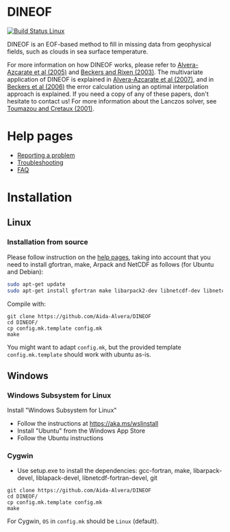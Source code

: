 # DINEOF

[![Build Status Linux](https://travis-ci.org/aida-alvera/DINEOF.svg?branch=master)](https://travis-ci.org/aida-alvera/DINEOF)

DINEOF is an EOF-based method to fill in missing data from geophysical fields, such as clouds in sea surface temperature.

For more information on how DINEOF works, please refer to [Alvera-Azcarate et al (2005)](http://hdl.handle.net/2268/4296) and [Beckers and Rixen (2003)](http://hdl.handle.net/2268/4291). The multivariate application of DINEOF is explained in [Alvera-Azcarate et al (2007)](http://hdl.handle.net/2268/9485), and in [Beckers et al (2006)](http://www.ocean-sci.net/2/183/2006/os-2-183-2006.pdf) the error calculation using an optimal interpolation approach is explained. If you need a copy of any of these papers, don't hesitate to contact us! For more information about the Lanczos solver, see [Toumazou and Cretaux (2001)](https://doi.org/10.1175/1520-0493(2001)129%3C1243:UALEIT%3E2.0.CO;2).


# Help pages

* [Reporting a problem](./docs/problems.md)
* [Troubleshooting](./docs/troubleshooting.md)
* [FAQ](./docs/FAQ.md)


# Installation

## Linux

### Installation from source
Please follow instruction on the [help pages](http://modb.oce.ulg.ac.be/DINEOF), taking into account that you need to install gfortran, make, Arpack and NetCDF as follows (for Ubuntu and Debian):

```bash
sudo apt-get update
sudo apt-get install gfortran make libarpack2-dev libnetcdf-dev libnetcdff-dev git
```

Compile with:

```
git clone https://github.com/Aida-Alvera/DINEOF
cd DINEOF/
cp config.mk.template config.mk
make
```

You might want to adapt `config.mk`, but the provided template `config.mk.template` should work with ubuntu as-is.

## Windows

### Windows Subsystem for Linux

Install "Windows Subsystem for Linux"

* Follow the instructions at https://aka.ms/wslinstall
* Install "Ubuntu" from the Windows App Store
* Follow the Ubuntu instructions

### Cygwin

* Use setup.exe to install the dependencies: gcc-fortran, make, libarpack-devel, liblapack-devel, libnetcdf-fortran-devel, git


```
git clone https://github.com/Aida-Alvera/DINEOF
cd DINEOF/
cp config.mk.template config.mk
make
```

For Cygwin, `OS` in `config.mk` should be `Linux` (default).
